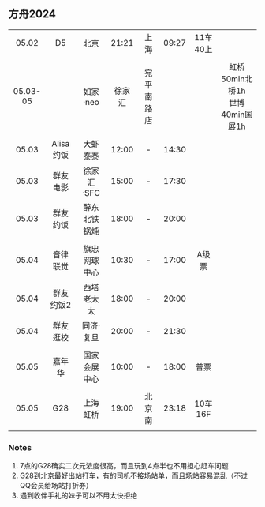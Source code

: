 ## 方舟2024

|        |          |              |        |          |       |          |        |
| :----: | :------: | :----------: | :----: | :------: | :---: | :------: | :----: |
| 05.02  |    D5    |     北京     | 21:21  |   上海   | 09:27 | 11车40上 |        |
|        |          |              |        |          |       |          |        |
|05.03-05|          |   如家·neo   | 徐家汇 |宛平南路店|       |          | 虹桥50min北桥1h<br>世博40min国展1h |
|        |          |              |        |          |       |          |        |
| 05.03  | Alisa约饭|   大虾泰泰   | 12:00  |    -     | 14:30 |          |        |
| 05.03  | 群友电影 |  徐家汇·SFC  | 15:00  |    -     | 17:30 |          |        |
| 05.03  | 群友约饭 | 醉东北铁锅炖 | 18:00  |    -     | 20:00 |          |        |
|        |          |              |        |          |       |          |        |
| 05.04  | 音律联觉 | 旗忠网球中心 | 10:30  |    -     | 17:00 |  A级票   |        |
| 05.04  | 群友约饭2|  西塔老太太  | 18:00  |    -     | 20:00 |          |        |
| 05.04  | 群友逛校 |  同济·复旦   | 20:00  |    -     | 21:30 |          |        |
|        |          |              |        |          |       |          |        |
| 05.05  |  嘉年华  | 国家会展中心 | 10:00  |    -     | 18:00 |   普票   |        |
|        |          |              |        |          |       |          |        |
| 05.05  |   G28    |   上海虹桥   | 19:00  |  北京南  | 23:18 | 10车16F  |        |
|        |          |              |        |          |       |          |        |

### Notes
1. 7点的G28确实二次元浓度很高，而且玩到4点半也不用担心赶车问题
2. G28到北京最好出站打车，有的司机不接场站单，而且场站容易混乱（不过QQ会员给场站打折券）
3. 遇到收伴手礼的妹子可以不用太快拒绝